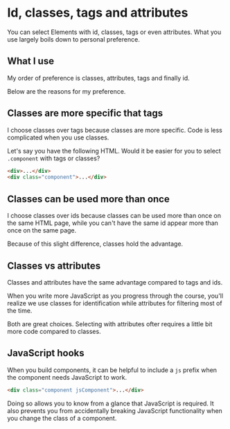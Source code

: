 # Id, classes, tags and attributes

You can select Elements with id, classes, tags or even attributes. What you use largely boils down to personal preference.

## What I use

My order of preference is classes, attributes, tags and finally id.

Below are the reasons for my preference.

## Classes are more specific that tags

I choose classes over tags because classes are more specific. Code is less complicated when you use classes.

Let's say you have the following HTML. Would it be easier for you to select `.component` with tags or classes?

```html
<div>...</div>
<div class="component">...</div>
```

## Classes can be used more than once

I choose classes over ids because classes can be used more than once on the same HTML page, while you can't have the same id appear more than once on the same page.

Because of this slight difference, classes hold the advantage.

## Classes vs attributes

Classes and attributes have the same advantage compared to tags and ids.

When you write more JavaScript as you progress through the course, you'll realize we use classes for identification while attributes for filtering most of the time.

Both are great choices. Selecting with attributes ofter requires a little bit more code compared to classes.

## JavaScript hooks

When you build components, it can be helpful to include a `js` prefix when the component needs JavaScript to work.

```html
<div class="component jsComponent">...</div>
```

Doing so allows you to know from a glance that JavaScript is required. It also prevents you from accidentally breaking JavaScript functionality when you change the class of a component.

